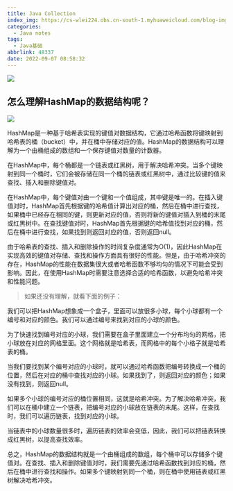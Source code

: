 ```yaml
---
title: Java Collection
index_img: https://cs-wlei224.obs.cn-south-1.myhuaweicloud.com/blog-imgs/202311151627635.png
categories:
  - Java notes
tags:
  - Java基础
abbrlink: 48337
date: 2022-09-07 08:58:32
---
```

![](https://cdn.tobebetterjavaer.com/tobebetterjavaer/images/sidebar/sanfene/collection-1.png)

## 怎么理解HashMap的数据结构呢？

![](https://cdn.tobebetterjavaer.com/tobebetterjavaer/images/sidebar/sanfene/collection-8.png)

HashMap是一种基于哈希表实现的键值对数据结构，它通过哈希函数将键映射到哈希表的桶（bucket）中，并在桶中存储对应的值。HashMap的数据结构可以理解为一个由桶组成的数组和一个保存键值对数量的计数器。

在HashMap中，每个桶都是一个链表或红黑树，用于解决哈希冲突。当多个键映射到同一个桶时，它们会被存储在同一个桶的链表或红黑树中，通过比较键的值来查找、插入和删除键值对。

在HashMap中，每个键值对由一个键和一个值组成，其中键是唯一的。在插入键值对时，HashMap首先根据键的哈希值计算出对应的桶，然后在桶中进行查找，如果桶中已经存在相同的键，则更新对应的值，否则将新的键值对插入到桶的末尾或红黑树中。在查找键值对时，HashMap首先根据键的哈希值找到对应的桶，然后在桶中进行查找，如果找到则返回对应的值，否则返回null。

由于哈希表的查找、插入和删除操作的时间复杂度通常为O(1)，因此HashMap在实现高效的键值对存储、查找和操作方面具有很好的性能。但是，由于哈希冲突的存在，HashMap的性能在数据集很大或者哈希函数不够均匀的情况下可能会受到影响。因此，在使用HashMap时需要注意选择合适的哈希函数，以避免哈希冲突和性能问题。

> 如果还没有理解，就看下面的例子：

我们可以把HashMap想象成一个盒子，里面可以放很多小球，每个小球都有一个编号和对应的颜色。我们可以通过编号来找到对应的小球的颜色。

为了快速找到编号对应的小球，我们需要在盒子里面建立一个分布均匀的网格，把小球放在对应的网格里面。这个网格就是哈希表，而网格中的每个小格子就是哈希表的桶。

当我们要找到某个编号对应的小球时，就可以通过哈希函数把编号转换成一个桶的位置，然后在对应的桶中查找对应的小球。如果找到了，则返回对应的颜色；如果没有找到，则返回null。

如果多个小球的编号对应的桶位置相同，这就是哈希冲突。为了解决哈希冲突，我们可以在桶中建立一个链表，把编号对应的小球放在链表的末尾。这样，在查找时，我们可以遍历链表，找到对应的小球。

当链表中的小球数量很多时，遍历链表的效率会变低，因此，我们可以把链表转换成红黑树，以提高查找效率。

总之，HashMap的数据结构就是一个由桶组成的数组，每个桶中可以存储多个键值对。在查找、插入和删除键值对时，我们需要先通过哈希函数找到对应的桶，然后在桶中进行查找和操作。如果多个键映射到同一个桶，则在桶中使用链表或红黑树解决哈希冲突。